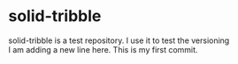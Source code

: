 # solid-tribble
solid-tribble is a test repository. I use it to test the versioning
<br/>
I am adding a new line here. This is my first commit.
